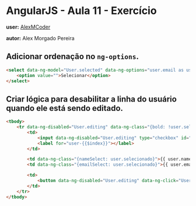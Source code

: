 # AngularJS - Aula 11 - Exercício

**user:** [AlexMCoder](https://github.com/AlexMCoder)

**autor:** Alex Morgado Pereira

## Adicionar ordenação no `ng-options`.

```html
<select data-ng-model="User.selected" data-ng-options="user.email as user.name for user in User.users">
    <option value="">Selecionar</option>
</select>
```

## Criar lógica para desabilitar a linha do usuário quando ele está sendo editado.

```html
<tbody>
    <tr data-ng-disabled="User.editing" data-ng-class="{bold: !user.selecionado, selectedCheck: user.selecionado}" class="item" data-ng-repeat="user in User.users | filter:searchUser | orderBy:User.predicate:User.reverse ">
        <td>
            <input data-ng-disabled="User.editing" type="checkbox" id="user-{{$index}}" ng-model="user.selecionado" />
            <label for="user-{{$index}}"></label>
        </td>

        <td data-ng-class="{nameSelect: user.selecionado}">{{ user.name }}</td>
        <td data-ng-class="{emailSelect: user.selecionado}">{{ user.email }}</td>

        <td>
            <button data-ng-disabled="User.editing" data-ng-click="User.edit(user, $index)" class="btn blue waves-effect waves-light col s12" type="submit" name="action">Edit</button>
        </td>
    </tr>
</tbody>
```

